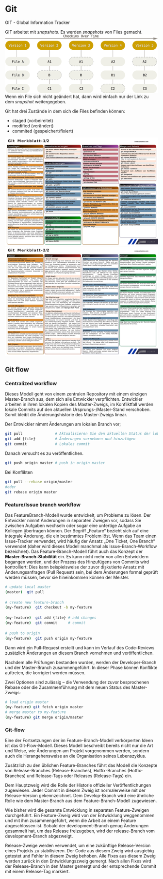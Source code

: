 # Git

GIT - Global Information Tracker

GIT arbeitet mit _snapshots_. Es werden _snapshots_ von Files gemacht.
![Git snapshots](..\img\frpro_git_snapshots.png)
Wenn ein File sich nicht geändert hat, dann wird einfach nur der Link zu dem _snapshot_ weitergegeben.

Git hat drei Zustände in dem sich die Files befinden können:
- staged (vorbeireitet)
- modified (verändert)
- commited (gespeichert/fixiert)

![git_merkblatt_01](.\git_merkblatt_01.jpg)
![git_merkblatt_02](.\git_merkblatt_02.jpg)

## Git flow

### Centralized workflow
Dieses Modell geht von einem zentralen Repository mit einem einzigen Master-Branch aus, dem sich alle Entwickler verpflichten. Entwickler arbeiten in ihren lokalen Kopien des Master-Zweigs, im Konfliktfall werden lokale Commits auf den aktuellen Ursprungs-/Master-Stand verschoben. Somit bleibt die Änderungshistorie des Master-Zweigs linear.

Der Entwickler nimmt Änderungen am lokalen Branch vor;

```bash
git pull               # Aktualisieren Sie den aktuellen Status der lokalen Niederlassung
git add {file}         # Änderungen vornehmen und hinzufügen
git commit             # Lokales commit
```
Danach versucht es zu veröffentlichen.
```bash
git push origin master # push in origin master
```
Bei Konflikten
```bash
git pull --rebase origin/master
#oder
git rebase origin master
```

### Feature/Issue branch workflow
Das FeatureBranch-Modell wurde entwickelt, um Probleme zu lösen. Der Entwickler nimmt Änderungen in separaten Zweigen vor, sodass Sie zwischen Aufgaben wechseln oder sogar eine unfertige Aufgabe an Kollegen übertragen können. Der Begriff „Feature“ bezieht sich auf eine integrale Änderung, die ein bestimmtes Problem löst. Wenn das Team einen Issue-Tracker verwendet, wird häufig der Ansatz „One Ticket, One Branch“ verwendet (daher wird dieses Modell manchmal als Issue-Branch-Workflow bezeichnet). Das Feature-Branch-Modell führt auch das Konzept der __Master-Branch-Stabilität__ ein. Es kann nicht mehr von allen Entwicklern begangen werden, und der Prozess des Hinzufügens von Commits wird kontrolliert: Dies kann beispielsweise der zuvor diskutierte Ansatz mit Änderungsanfragen (Pull Request) sein, bei dem Änderungen formal geprüft werden müssen, bevor sie hineinkommen können der Meister.
```bash
# update local master
(master)  git pull

# create new feature-branch
(my-feature)  git checkout -b my-feature

(my-feature)  git add {file} # add changes
(my-feature)  git commit     # commit

# push to origin
(my-feature)  git push origin my-feature
```
Dann wird ein Pull-Request erstellt und kann im Verlauf des Code-Reviews zusätzlich Änderungen an diesem Branch vornehmen und veröffentlichen.

Nachdem alle Prüfungen bestanden wurden, werden der Developer-Branch und der Master-Branch zusammengeführt. In dieser Phase können Konflikte auftreten, die korrigiert werden müssen.

Zwei Optionen sind zulässig – die Verwendung der zuvor besprochenen Rebase oder die Zusammenführung mit dem neuen Status des Master-Zweigs:
```bash
# load origin master
(my-feature) git fetch origin master
# merge master to my-feature
(my-feature) git merge origin/master
```
### Git-flow
Eine der Fortsetzungen der im Feature-Branch-Modell verkörperten Ideen ist das Git-Flow-Modell. Dieses Modell beschreibt bereits nicht nur die Art und Weise, wie Änderungen am Projekt vorgenommen werden, sondern auch die Herangehensweise an die Organisation seines Lebenszyklus.

Zusätzlich zu den üblichen Feature-Branches führt das Modell die Konzepte von Release-Branches (Release-Branches), Hotfix-Branches (Hotfix-Branches) und Release-Tags oder Releases (Release-Tags) ein.

Dem Hauptzweig wird die Rolle der Historie offizieller Veröffentlichungen zugewiesen. Jeder Commit in diesem Zweig ist normalerweise mit der Release-Version gekennzeichnet. Dem Develop-Branch wird eine ähnliche Rolle wie dem Master-Branch aus dem Feature-Branch-Modell zugewiesen.

Wie bisher wird die gesamte Entwicklung in separaten Feature-Zweigen durchgeführt. Ein Feature-Zweig wird von der Entwicklung weggenommen und mit ihm zusammengeführt, wenn die Arbeit an einem Feature abgeschlossen ist. Sobald der development-Branch genug Änderungen gesammelt hat, um das Release freizugeben, wird der release-Branch vom development-Branch abgezweigt.

Release-Zweige werden verwendet, um eine zukünftige Release-Version eines Projekts zu stabilisieren. Der Code aus diesem Zweig wird ausgiebig getestet und Fehler in diesem Zweig behoben. Alle Fixes aus diesem Zweig werden zurück in den Entwicklungszweig gemergt. Nach allen Fixes wird der Release-Branch in den Master gemergt und der entsprechende Commit mit einem Release-Tag markiert.